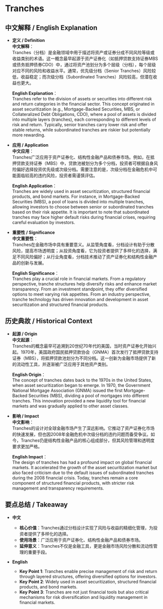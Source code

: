 # Tranches

## 中文解释 / English Explanation

* **定义 / Definition**  
  **中文解释**：  
  Tranches（分档）是金融领域中用于描述将资产或证券分成不同风险等级或收益类别的术语。这一概念最早起源于资产证券化（如抵押贷款支持证券MBS或债务抵押债券CDO）中，通过将资产池划分为多个层级（分档），每个层级对应不同的风险和收益水平。通常，优先级分档（Senior Tranches）风险较低，收益稳定；而次级分档（Subordinated Tranches）风险较高，但潜在收益也更大。  

  **English Explanation**：  
  Tranches refer to the division of assets or securities into different risk and return categories in the financial sector. This concept originated in asset securitization (e.g., Mortgage-Backed Securities, MBS, or Collateralized Debt Obligations, CDO), where a pool of assets is divided into multiple layers (tranches), each corresponding to different levels of risk and return. Typically, senior tranches carry lower risk and offer stable returns, while subordinated tranches are riskier but potentially more rewarding.

* **应用 / Application**  
  **中文应用**：  
  Tranches广泛应用于资产证券化、结构性金融产品和债券市场。例如，在抵押贷款支持证券（MBS）中，贷款池被划分为多个分档，投资者可根据自身风险偏好选择投资优先级或次级分档。需要注意的是，次级分档在金融危机中可能面临较高的违约风险，投资者需谨慎评估。  

  **English Application**：  
  Tranches are widely used in asset securitization, structured financial products, and bond markets. For instance, in Mortgage-Backed Securities (MBS), a pool of loans is divided into multiple tranches, allowing investors to choose between senior or subordinated tranches based on their risk appetite. It is important to note that subordinated tranches may face higher default risks during financial crises, requiring careful evaluation by investors.

* **重要性 / Significance**  
  **中文重要性**：  
  Tranches在金融市场中具有重要意义。从监管角度看，分档设计有助于分散风险，提高市场透明度；从投资角度看，它为投资者提供了多样化的选择，满足不同风险偏好；从行业角度看，分档技术推动了资产证券化和结构性金融产品的创新与发展。  

  **English Significance**：  
  Tranches play a crucial role in financial markets. From a regulatory perspective, tranche structures help diversify risks and enhance market transparency. From an investment standpoint, they offer diversified options to meet varying risk appetites. From an industry perspective, tranche technology has driven innovation and development in asset securitization and structured financial products.

## 历史典故 / Historical Context

* **起源 / Origin**  
  **中文起源**：  
  Tranches的概念最早可追溯到20世纪70年代的美国，当时资产证券化开始兴起。1970年，美国政府国民抵押贷款协会（GNMA）首次发行了抵押贷款支持证券（MBS），将抵押贷款池划分为不同分档。这一创新为金融市场提供了新的流动性工具，并逐渐被广泛应用于其他资产类别。  

  **English Origin**：  
  The concept of tranches dates back to the 1970s in the United States, when asset securitization began to emerge. In 1970, the Government National Mortgage Association (GNMA) issued the first Mortgage-Backed Securities (MBS), dividing a pool of mortgages into different tranches. This innovation provided a new liquidity tool for financial markets and was gradually applied to other asset classes.

* **影响 / Impact**  
  **中文影响**：  
  Tranches的设计对全球金融市场产生了深远影响。它推动了资产证券化市场的快速发展，但也因2008年金融危机中次级分档的违约问题而备受争议。如今，Tranches仍是结构性金融产品的核心组成部分，但其风险管理和透明度要求更加严格。  

  **English Impact**：  
  The design of tranches has had a profound impact on global financial markets. It accelerated the growth of the asset securitization market but also faced criticism due to the default issues of subordinated tranches during the 2008 financial crisis. Today, tranches remain a core component of structured financial products, with stricter risk management and transparency requirements.

## 要点总结 / Takeaway

* **中文**  
  - **核心价值**：Tranches通过分档设计实现了风险与收益的精细化管理，为投资者提供了多样化的选择。  
  - **使用场景**：广泛应用于资产证券化、结构性金融产品和债券市场。  
  - **延伸意义**：Tranches不仅是金融工具，更是金融市场风险分散和流动性管理的重要手段。  

* **English**  
  - **Key Point 1**: Tranches enable precise management of risk and return through layered structures, offering diversified options for investors.  
  - **Key Point 2**: Widely used in asset securitization, structured financial products, and bond markets.  
  - **Key Point 3**: Tranches are not just financial tools but also critical mechanisms for risk diversification and liquidity management in financial markets.